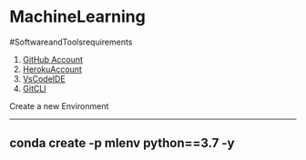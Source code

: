 # MachineLearning
#SoftwareandToolsrequirements

1. [GitHub Account](https://github.com/varun-nallamothu/MachineLearning)
2. [HerokuAccount](https://dashboard.heroku.com/apps)
3. [VsCodeIDE](https://code.visualstudio.com/)
4. [GitCLI](https://github.com/varun-nallamothu/MachineLearning.git)


Create a new Environment

---
conda create -p mlenv python==3.7 -y
---
